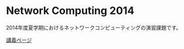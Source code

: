Network Computing 2014
====

2014年度夏学期におけるネットワークコンピューティングの演習課題です。

[講義ページ](http://lecture.nc.u-tokyo.ac.jp/)
